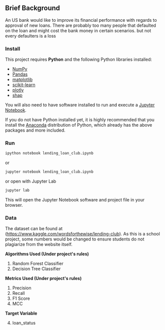 
## Brief Background

An US bank would like to improve its financial performance with regards to approval of new loans. There are probably too many people that defaulted on the loan and might cost the bank money in certain scenarios. but not every defaulters is a loss

### Install

This project requires **Python** and the following Python libraries installed:

- [NumPy](http://www.numpy.org/)
- [Pandas](http://pandas.pydata.org/)
- [matplotlib](http://matplotlib.org/)
- [scikit-learn](http://scikit-learn.org/stable/)
- [plotly](https://plotly.com/python/)
- [shap](https://shap.readthedocs.io/en/latest/index.html)

You will also need to have software installed to run and execute a [Jupyter Notebook](http://jupyter.org/install.html).

If you do not have Python installed yet, it is highly recommended that you install the [Anaconda](https://www.anaconda.com/download/) distribution of Python, which already has the above packages and more included. 

### Run

```bash
ipython notebook lending_loan_club.ipynb
```  
or
```bash
jupyter notebook lending_loan_club.ipynb
```
or open with Jupyter Lab
```bash
jupyter lab
```

This will open the Jupyter Notebook software and project file in your browser.

### Data

The dataset can be found at (https://www.kaggle.com/wordsforthewise/lending-club). As this is a school project, some numbers would be changed to ensure students do not plagiarize from the website itself.

**Algorithms Used (Under project's rules)**

1. Random Forest Classifier
2. Decision Tree Classifier

**Metrics Used (Under project's rules)**

1. Precision
2. Recall
3. F1 Score
4. MCC

**Target Variable**

4. loan_status
